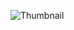 ![Thumbnail](https://github.com/kennedy-mukabi/Dripventory-IBLproject/blob/main/Thumbnails/Dashboard%20(5).png)
